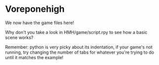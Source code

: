# Voreponehigh
We now have the game files here!

Why don't you take a look in HMH/game/script.rpy to see how a basic scene works?

Remember: python is very picky about its indentation, if your game's not running, try changing the number of tabs for whatever you're trying to do until it matches the example!

